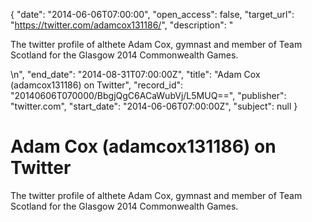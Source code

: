 {
  "date": "2014-06-06T07:00:00", 
  "open_access": false, 
  "target_url": "https://twitter.com/adamcox131186/", 
  "description": "<p>The twitter profile of althete Adam Cox, gymnast and member of Team Scotland for the Glasgow 2014 Commonwealth Games.</p>\n", 
  "end_date": "2014-08-31T07:00:00Z", 
  "title": "Adam Cox (adamcox131186) on Twitter", 
  "record_id": "20140606T070000/BbgjQgC6ACaWubVj/L5MUQ==", 
  "publisher": "twitter.com", 
  "start_date": "2014-06-06T07:00:00Z", 
  "subject": null
}

# Adam Cox (adamcox131186) on Twitter

<p>The twitter profile of althete Adam Cox, gymnast and member of Team Scotland for the Glasgow 2014 Commonwealth Games.</p>
